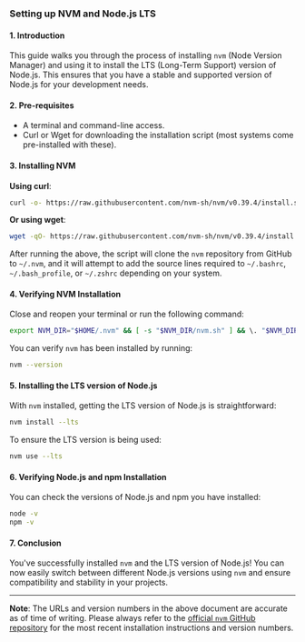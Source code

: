 ### **Setting up NVM and Node.js LTS**

#### **1. Introduction**

This guide walks you through the process of installing `nvm` (Node Version Manager) and using it to install the LTS (Long-Term Support) version of Node.js. This ensures that you have a stable and supported version of Node.js for your development needs.

#### **2. Pre-requisites**

- A terminal and command-line access.
- Curl or Wget for downloading the installation script (most systems come pre-installed with these).

#### **3. Installing NVM**

**Using curl**:

```bash
curl -o- https://raw.githubusercontent.com/nvm-sh/nvm/v0.39.4/install.sh | bash
```

**Or using wget**:

```bash
wget -qO- https://raw.githubusercontent.com/nvm-sh/nvm/v0.39.4/install.sh | bash
```

After running the above, the script will clone the `nvm` repository from GitHub to `~/.nvm`, and it will attempt to add the source lines required to `~/.bashrc`, `~/.bash_profile`, or `~/.zshrc` depending on your system.

#### **4. Verifying NVM Installation**

Close and reopen your terminal or run the following command:

```bash
export NVM_DIR="$HOME/.nvm" && [ -s "$NVM_DIR/nvm.sh" ] && \. "$NVM_DIR/nvm.sh"
```

You can verify `nvm` has been installed by running:

```bash
nvm --version
```

#### **5. Installing the LTS version of Node.js**

With `nvm` installed, getting the LTS version of Node.js is straightforward:

```bash
nvm install --lts
```

To ensure the LTS version is being used:

```bash
nvm use --lts
```

#### **6. Verifying Node.js and npm Installation**

You can check the versions of Node.js and npm you have installed:

```bash
node -v
npm -v
```

#### **7. Conclusion**

You've successfully installed `nvm` and the LTS version of Node.js! You can now easily switch between different Node.js versions using `nvm` and ensure compatibility and stability in your projects.

---

**Note**: The URLs and version numbers in the above document are accurate as of time of writing. Please always refer to the [official `nvm` GitHub repository](https://github.com/nvm-sh/nvm) for the most recent installation instructions and version numbers.